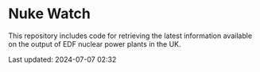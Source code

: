 # Nuke Watch

This repository includes code for retrieving the latest information available on the output of EDF nuclear power plants in the UK.

Last updated: 2024-07-07 02:32